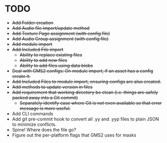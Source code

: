 # TODO

+ ~~Add Folder creation~~
+ ~~Add Audio file import/update method~~
+ ~~Add Texture Page assignment (with config file)~~
+ ~~Add Audio Group assignment (with config file)~~
+ ~~Add module import~~
+ ~~Add Included File import~~
  + ~~Ability to replace existing files~~
  + ~~Ability to add new files~~
  + ~~Ability to add files using data blobs~~
+ ~~Deal with GMS2 configs: On module import, if an asset has a config create it.~~
+ ~~Add Included Files to module import, ensuring configs are also created.~~
+ ~~Add methods to update version in files~~
+ ~~Add requirement that working directory be clean (i.e. things are safely packed away into a Git commit)~~
  + ~~Separately identify case where Git is not even available so that error message is more useful.~~
+ Add CLI commands
+ Add git pre-commit hook to convert all .yy and .yyp files to plain JSON to minimize conflicts.
+ Spine! Where does the file go?
+ Figure out the per-platform flags that GMS2 uses for masks